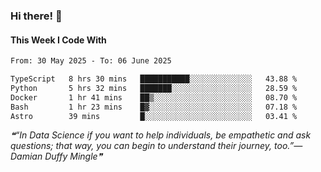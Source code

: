 ### Hi there! 👋

#### This Week I Code With
<!--START_SECTION:waka-->

```txt
From: 30 May 2025 - To: 06 June 2025

TypeScript   8 hrs 30 mins   ███████████░░░░░░░░░░░░░░   43.88 %
Python       5 hrs 32 mins   ███████░░░░░░░░░░░░░░░░░░   28.59 %
Docker       1 hr 41 mins    ██▒░░░░░░░░░░░░░░░░░░░░░░   08.70 %
Bash         1 hr 23 mins    █▓░░░░░░░░░░░░░░░░░░░░░░░   07.18 %
Astro        39 mins         █░░░░░░░░░░░░░░░░░░░░░░░░   03.41 %
```

<!--END_SECTION:waka-->

<!--STARTS_HERE_QUOTE_README-->
<i>❝“In Data Science if you want to help individuals, be empathetic and ask questions; that way, you can begin to understand their journey, too.”— Damian Duffy Mingle❞</i>
<!--ENDS_HERE_QUOTE_README-->
